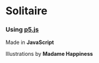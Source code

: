 # **Solitaire**
### Using **[p5.js](https://p5js.org/)**
Made in **JavaScript**

Illustrations by **Madame Happiness**
